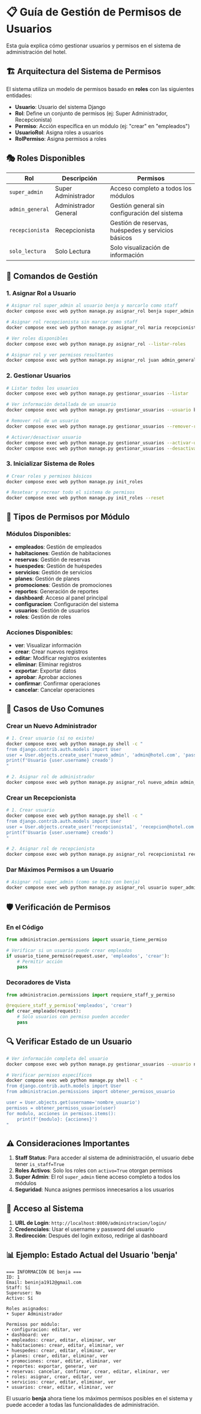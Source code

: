 # 📋 Guía de Gestión de Permisos de Usuarios

Esta guía explica cómo gestionar usuarios y permisos en el sistema de administración del hotel.

## 🏗️ Arquitectura del Sistema de Permisos

El sistema utiliza un modelo de permisos basado en **roles** con las siguientes entidades:

- **Usuario**: Usuario del sistema Django
- **Rol**: Define un conjunto de permisos (ej: Super Administrador, Recepcionista)
- **Permiso**: Acción específica en un módulo (ej: "crear" en "empleados")
- **UsuarioRol**: Asigna roles a usuarios
- **RolPermiso**: Asigna permisos a roles

## 🎭 Roles Disponibles

| Rol | Descripción | Permisos |
|-----|-------------|----------|
| `super_admin` | Super Administrador | Acceso completo a todos los módulos |
| `admin_general` | Administrador General | Gestión general sin configuración del sistema |
| `recepcionista` | Recepcionista | Gestión de reservas, huéspedes y servicios básicos |
| `solo_lectura` | Solo Lectura | Solo visualización de información |

## 🔧 Comandos de Gestión

### 1. Asignar Rol a Usuario

```bash
# Asignar rol super_admin al usuario benja y marcarlo como staff
docker compose exec web python manage.py asignar_rol benja super_admin --staff

# Asignar rol recepcionista sin marcar como staff
docker compose exec web python manage.py asignar_rol maria recepcionista

# Ver roles disponibles
docker compose exec web python manage.py asignar_rol --listar-roles

# Asignar rol y ver permisos resultantes
docker compose exec web python manage.py asignar_rol juan admin_general --staff --ver-permisos
```

### 2. Gestionar Usuarios

```bash
# Listar todos los usuarios
docker compose exec web python manage.py gestionar_usuarios --listar

# Ver información detallada de un usuario
docker compose exec web python manage.py gestionar_usuarios --usuario benja

# Remover rol de un usuario
docker compose exec web python manage.py gestionar_usuarios --remover-rol benja recepcionista

# Activar/desactivar usuario
docker compose exec web python manage.py gestionar_usuarios --activar-usuario maria
docker compose exec web python manage.py gestionar_usuarios --desactivar-usuario juan
```

### 3. Inicializar Sistema de Roles

```bash
# Crear roles y permisos básicos
docker compose exec web python manage.py init_roles

# Resetear y recrear todo el sistema de permisos
docker compose exec web python manage.py init_roles --reset
```

## 🔐 Tipos de Permisos por Módulo

### Módulos Disponibles:
- **empleados**: Gestión de empleados
- **habitaciones**: Gestión de habitaciones
- **reservas**: Gestión de reservas
- **huespedes**: Gestión de huéspedes
- **servicios**: Gestión de servicios
- **planes**: Gestión de planes
- **promociones**: Gestión de promociones
- **reportes**: Generación de reportes
- **dashboard**: Acceso al panel principal
- **configuracion**: Configuración del sistema
- **usuarios**: Gestión de usuarios
- **roles**: Gestión de roles

### Acciones Disponibles:
- **ver**: Visualizar información
- **crear**: Crear nuevos registros
- **editar**: Modificar registros existentes
- **eliminar**: Eliminar registros
- **exportar**: Exportar datos
- **aprobar**: Aprobar acciones
- **confirmar**: Confirmar operaciones
- **cancelar**: Cancelar operaciones

## 👥 Casos de Uso Comunes

### Crear un Nuevo Administrador
```bash
# 1. Crear usuario (si no existe)
docker compose exec web python manage.py shell -c "
from django.contrib.auth.models import User
user = User.objects.create_user('nuevo_admin', 'admin@hotel.com', 'password123')
print(f'Usuario {user.username} creado')
"

# 2. Asignar rol de administrador
docker compose exec web python manage.py asignar_rol nuevo_admin admin_general --staff
```

### Crear un Recepcionista
```bash
# 1. Crear usuario
docker compose exec web python manage.py shell -c "
from django.contrib.auth.models import User
user = User.objects.create_user('recepcionista1', 'recepcion@hotel.com', 'password123')
print(f'Usuario {user.username} creado')
"

# 2. Asignar rol de recepcionista
docker compose exec web python manage.py asignar_rol recepcionista1 recepcionista --staff
```

### Dar Máximos Permisos a un Usuario
```bash
# Asignar rol super_admin (como se hizo con benja)
docker compose exec web python manage.py asignar_rol usuario super_admin --staff --ver-permisos
```

## 🛡️ Verificación de Permisos

### En el Código
```python
from administracion.permissions import usuario_tiene_permiso

# Verificar si un usuario puede crear empleados
if usuario_tiene_permiso(request.user, 'empleados', 'crear'):
    # Permitir acción
    pass
```

### Decoradores de Vista
```python
from administracion.permissions import requiere_staff_y_permiso

@requiere_staff_y_permiso('empleados', 'crear')
def crear_empleado(request):
    # Solo usuarios con permiso pueden acceder
    pass
```

## 🔍 Verificar Estado de un Usuario

```bash
# Ver información completa del usuario
docker compose exec web python manage.py gestionar_usuarios --usuario nombre_usuario

# Verificar permisos específicos
docker compose exec web python manage.py shell -c "
from django.contrib.auth.models import User
from administracion.permissions import obtener_permisos_usuario

user = User.objects.get(username='nombre_usuario')
permisos = obtener_permisos_usuario(user)
for modulo, acciones in permisos.items():
    print(f'{modulo}: {acciones}')
"
```

## ⚠️ Consideraciones Importantes

1. **Staff Status**: Para acceder al sistema de administración, el usuario debe tener `is_staff=True`
2. **Roles Activos**: Solo los roles con `activo=True` otorgan permisos
3. **Super Admin**: El rol `super_admin` tiene acceso completo a todos los módulos
4. **Seguridad**: Nunca asignes permisos innecesarios a los usuarios

## 🚀 Acceso al Sistema

1. **URL de Login**: `http://localhost:8000/administracion/login/`
2. **Credenciales**: Usar el username y password del usuario
3. **Redirección**: Después del login exitoso, redirige al dashboard

## 📊 Ejemplo: Estado Actual del Usuario 'benja'

```
=== INFORMACIÓN DE benja ===
ID: 1
Email: beninja1912@gmail.com
Staff: Sí
Superuser: No
Activo: Sí

Roles asignados:
• Super Administrador

Permisos por módulo:
• configuracion: editar, ver
• dashboard: ver
• empleados: crear, editar, eliminar, ver
• habitaciones: crear, editar, eliminar, ver
• huespedes: crear, editar, eliminar, ver
• planes: crear, editar, eliminar, ver
• promociones: crear, editar, eliminar, ver
• reportes: exportar, generar, ver
• reservas: cancelar, confirmar, crear, editar, eliminar, ver
• roles: asignar, crear, editar, ver
• servicios: crear, editar, eliminar, ver
• usuarios: crear, editar, eliminar, ver
```

El usuario **benja** ahora tiene los máximos permisos posibles en el sistema y puede acceder a todas las funcionalidades de administración.